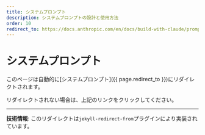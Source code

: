 ```yaml
---
title: システムプロンプト
description: システムプロンプトの設計と使用方法
order: 10
redirect_to: https://docs.anthropic.com/en/docs/build-with-claude/prompt-engineering/system-prompts.md
---
```


<!-- このページはJekyllのリダイレクトプラグインにより自動的にリダイレクトされます -->

# システムプロンプト

このページは自動的に[システムプロンプト]({{ page.redirect_to }})にリダイレクトされます。

リダイレクトされない場合は、上記のリンクをクリックしてください。

---

**技術情報**: このリダイレクトは`jekyll-redirect-from`プラグインにより実装されています。
